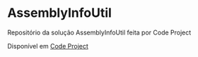 # AssemblyInfoUtil
Repositório da solução AssemblyInfoUtil feita por Code Project

Disponível em <a href="https://www.codeproject.com/Articles/31236/How-To-Update-Assembly-Version-Number-Automaticall">Code Project</a>
